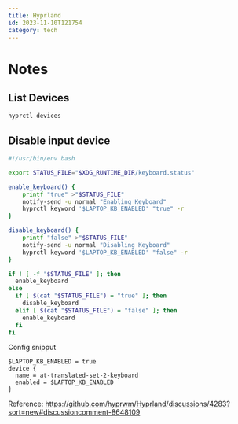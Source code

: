 ```yaml
---
title: Hyprland
id: 2023-11-10T121754
category: tech
---
```


# Notes
## List Devices
``` sh
hyprctl devices
```

## Disable input device
```sh
#!/usr/bin/env bash

export STATUS_FILE="$XDG_RUNTIME_DIR/keyboard.status"

enable_keyboard() {
    printf "true" >"$STATUS_FILE"
    notify-send -u normal "Enabling Keyboard"
    hyprctl keyword '$LAPTOP_KB_ENABLED' "true" -r
}

disable_keyboard() {
    printf "false" >"$STATUS_FILE"
    notify-send -u normal "Disabling Keyboard"
    hyprctl keyword '$LAPTOP_KB_ENABLED' "false" -r
}

if ! [ -f "$STATUS_FILE" ]; then
  enable_keyboard
else
  if [ $(cat "$STATUS_FILE") = "true" ]; then
    disable_keyboard
  elif [ $(cat "$STATUS_FILE") = "false" ]; then
    enable_keyboard
  fi
fi
```

Config snipput
```
$LAPTOP_KB_ENABLED = true
device {
  name = at-translated-set-2-keyboard
  enabled = $LAPTOP_KB_ENABLED
}
```

Reference: https://github.com/hyprwm/Hyprland/discussions/4283?sort=new#discussioncomment-8648109
